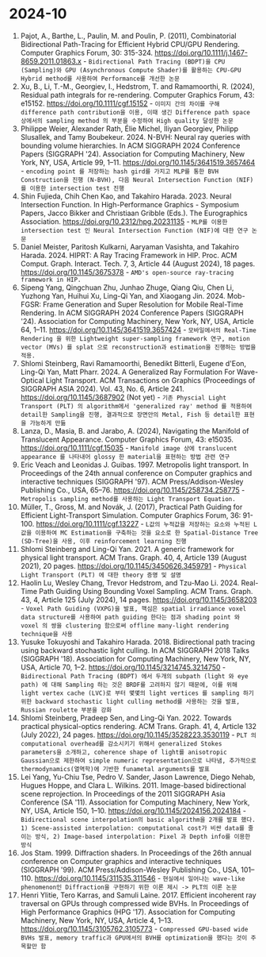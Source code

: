 # 2024-10 
1. Pajot, A., Barthe, L., Paulin, M. and Poulin, P. (2011), Combinatorial Bidirectional Path-Tracing for Efficient Hybrid CPU/GPU Rendering. Computer Graphics Forum, 30: 315-324. https://doi.org/10.1111/j.1467-8659.2011.01863.x - ```Bidirectional Path Tracing (BDPT)을 CPU (Sampling)와 GPU (Asynchronous Compute Shader)를 활용하는 CPU-GPU Hybrid method를 사용하여 Performance를 개선한 논문```
2. Xu, B., Li, T.-M., Georgiev, I., Hedstrom, T. and Ramamoorthi, R. (2024), Residual path integrals for re-rendering. Computer Graphics Forum, 43: e15152. https://doi.org/10.1111/cgf.15152 - ```이미지 간의 차이를 구해 difference path contribution을 이용, 이때 생긴 Difference path space 상에서의 sampling method 의 부분을 수정하여 High quality 달성한 논문```
3. Philippe Weier, Alexander Rath, Élie Michel, Iliyan Georgiev, Philipp Slusallek, and Tamy Boubekeur. 2024. N-BVH: Neural ray queries with bounding volume hierarchies. In ACM SIGGRAPH 2024 Conference Papers (SIGGRAPH '24). Association for Computing Machinery, New York, NY, USA, Article 99, 1–11. https://doi.org/10.1145/3641519.3657464 - ```encoding point 를 저장하는 hash gird를 가지고 MLP를 통한 BVH Construction을 진행 (N-BVH), 다음 Neural Intersection Function (NIF)를 이용한 intersection test 진행```
4. Shin Fujieda, Chih Chen Kao, and Takahiro Harada. 2023. Neural Intersection Function. In High-Performance Graphics - Symposium Papers, Jacco Bikker and Christiaan Gribble (Eds.). The Eurographics Association. https://doi.org/10.2312/hpg.20231135 - ```MLP를 이용한 intersection test 인 Neural Intersection Function (NIF)에 대한 연구 논문```
5. Daniel Meister, Paritosh Kulkarni, Aaryaman Vasishta, and Takahiro Harada. 2024. HIPRT: A Ray Tracing Framework in HIP. Proc. ACM Comput. Graph. Interact. Tech. 7, 3, Article 44 (August 2024), 18 pages. https://doi.org/10.1145/3675378 - ```AMD's open-source ray-tracing framework in HIP.```
6. Sipeng Yang, Qingchuan Zhu, Junhao Zhuge, Qiang Qiu, Chen Li, Yuzhong Yan, Huihui Xu, Ling-Qi Yan, and Xiaogang Jin. 2024. Mob-FGSR: Frame Generation and Super Resolution for Mobile Real-Time Rendering. In ACM SIGGRAPH 2024 Conference Papers (SIGGRAPH '24). Association for Computing Machinery, New York, NY, USA, Article 64, 1–11. https://doi.org/10.1145/3641519.3657424 - ```모바일에서의 Real-Time Rendering 을 위한 Lightweight super-sampling framework 연구, motion vector (MVs) 를 splat 으로 reconstruction과 estimation을 진행하는 방법을 적용.```
7. Shlomi Steinberg, Ravi Ramamoorthi, Benedikt Bitterli, Eugene d'Eon, Ling-Qi Yan, Matt Pharr. 2024. A Generalized Ray Formulation For Wave-Optical Light Transport. ACM Transactions on Graphics (Proceedings of SIGGRAPH ASIA 2024). Vol. 43, No. 6, Article 241. https://doi.org/10.1145/3687902 (Not yet) - ```기존 Physcial Light Transport (PLT) 의 algorithm에서 'generalized ray' method 를 적용하여 detail한 Sampling을 진행, 결과적으로 장면안의 Metal, Fish 등 detail한 표현을 가능하게 만듦```
8. Lanza, D., Masia, B. and Jarabo, A. (2024), Navigating the Manifold of Translucent Appearance. Computer Graphics Forum, 43: e15035. https://doi.org/10.1111/cgf.15035 - ```Manifold image 상에 translucent appearance 를 나타내어 glossy 한 material을 표현하는 방법 관련 연구```
9.  Eric Veach and Leonidas J. Guibas. 1997. Metropolis light transport. In Proceedings of the 24th annual conference on Computer graphics and interactive techniques (SIGGRAPH '97). ACM Press/Addison-Wesley Publishing Co., USA, 65–76. https://doi.org/10.1145/258734.258775 - ```Metropolis sampling method를 사용하는 Light Transport Equation.```
10. Müller, T., Gross, M. and Novák, J. (2017), Practical Path Guiding for Efficient Light-Transport Simulation. Computer Graphics Forum, 36: 91-100. https://doi.org/10.1111/cgf.13227 - ```L값의 누적값을 저장하는 요소와 누적된 L값을 이용하여 MC Estimation을 구축하는 것을 요소로 한 Spatial-Distance Tree (SD-Tree)을 사용, 이후 reinforcement learning 진행 ```
11. Shlomi Steinberg and Ling-Qi Yan. 2021. A generic framework for physical light transport. ACM Trans. Graph. 40, 4, Article 139 (August 2021), 20 pages. https://doi.org/10.1145/3450626.3459791 - ```Physical Light Transport (PLT) 에 대한 theory 증명 및 설명```
12. Haolin Lu, Wesley Chang, Trevor Hedstrom, and Tzu-Mao Li. 2024. Real-Time Path Guiding Using Bounding Voxel Sampling. ACM Trans. Graph. 43, 4, Article 125 (July 2024), 14 pages. https://doi.org/10.1145/3658203 - ```Voxel Path Guiding (VXPG)을 발표, 핵심은 spatial irradiance voxel data structure를 사용하여 path guiding 한다는 점과 shading point 와 voxel 의 쌍을 clustering 함으로써 offline many-light rendering technique을 사용```
13. Yusuke Tokuyoshi and Takahiro Harada. 2018. Bidirectional path tracing using backward stochastic light culling. In ACM SIGGRAPH 2018 Talks (SIGGRAPH '18). Association for Computing Machinery, New York, NY, USA, Article 70, 1–2. https://doi.org/10.1145/3214745.3214750 - ```Bidirectional Path Tracing (BDPT) 에서 두개의 subpath (light 와 eye path) 에 대해 Sampling 하는 것은 BRDF를 고려하지 않기 때문에, 이를 위해 light vertex cache (LVC)로 부터 몇몇의 light vertices 를 sampling 하기 위한 backward stochastic light culling method를 사용하는 것을 발표, Russian roulette 부분을 강화```
14. Shlomi Steinberg, Pradeep Sen, and Ling-Qi Yan. 2022. Towards practical physical-optics rendering. ACM Trans. Graph. 41, 4, Article 132 (July 2022), 24 pages. https://doi.org/10.1145/3528223.3530119 - ```PLT 의 computational overhead를 감소시키기 위해서 generalized Stokes parameters을 소개하고, coherence shape of light를 anisotropic Gaussian으로 제한하여 simple numeric representation으로 나타냄, 추가적으로 thermodynamics(열역학)에 기반한 funametal arguments를 발표```
15. Lei Yang, Yu-Chiu Tse, Pedro V. Sander, Jason Lawrence, Diego Nehab, Hugues Hoppe, and Clara L. Wilkins. 2011. Image-based bidirectional scene reprojection. In Proceedings of the 2011 SIGGRAPH Asia Conference (SA '11). Association for Computing Machinery, New York, NY, USA, Article 150, 1–10. https://doi.org/10.1145/2024156.2024184 - ```Bidirectional scene interpolation의 basic algorithm을 2개를 발표 했다. 1) Scene-assisted interpolation: computational cost가 비싼 data를 줄이는 방식, 2) Image-based interpolation: Pixel 과 Depth info를 이용한 방식```
16. Jos Stam. 1999. Diffraction shaders. In Proceedings of the 26th annual conference on Computer graphics and interactive techniques (SIGGRAPH '99). ACM Press/Addison-Wesley Publishing Co., USA, 101–110. https://doi.org/10.1145/311535.311546 - ```현실에서 일어나는 wave-like phenomenon인 Diffraction을 구현하기 위한 이론 제시 -> PLT의 이론 논문```
17. Henri Ylitie, Tero Karras, and Samuli Laine. 2017. Efficient incoherent ray traversal on GPUs through compressed wide BVHs. In Proceedings of High Performance Graphics (HPG '17). Association for Computing Machinery, New York, NY, USA, Article 4, 1–13. https://doi.org/10.1145/3105762.3105773 - ```Compressed GPU-based wide BVHs 발표, memory traffic과 GPU에서의 BVH를 optimization을 했다는 것이 주목할만 함```
